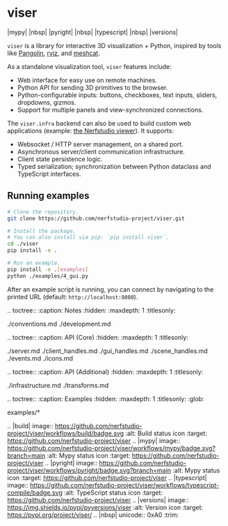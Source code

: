 # viser

|mypy| |nbsp| |pyright| |nbsp| |typescript| |nbsp| |versions|

`viser` is a library for interactive 3D visualization + Python, inspired by
tools like [Pangolin](https://github.com/stevenlovegrove/Pangolin),
[rviz](https://wiki.ros.org/rviz/), and
[meshcat](https://github.com/rdeits/meshcat).

As a standalone visualization tool, `viser` features include:

- Web interface for easy use on remote machines.
- Python API for sending 3D primitives to the browser.
- Python-configurable inputs: buttons, checkboxes, text inputs, sliders,
  dropdowns, gizmos.
- Support for multiple panels and view-synchronized connections.

The `viser.infra` backend can also be used to build custom web applications
(example:
[the Nerfstudio viewer](https://github.com/nerfstudio-project/nerfstudio)). It
supports:

- Websocket / HTTP server management, on a shared port.
- Asynchronous server/client communication infrastructure.
- Client state persistence logic.
- Typed serialization; synchronization between Python dataclass and TypeScript
  interfaces.

## Running examples

```bash
# Clone the repository.
git clone https://github.com/nerfstudio-project/viser.git

# Install the package.
# You can also install via pip: `pip install viser`.
cd ./viser
pip install -e .

# Run an example.
pip install -e .[examples]
python ./examples/4_gui.py
```

After an example script is running, you can connect by navigating to the printed
URL (default: `http://localhost:8080`).

<!-- prettier-ignore-start -->

.. toctree::
   :caption: Notes
   :hidden:
   :maxdepth: 1
   :titlesonly:

   ./conventions.md
   ./development.md

.. toctree::
   :caption: API (Core)
   :hidden:
   :maxdepth: 1
   :titlesonly:

   ./server.md
   ./client_handles.md
   ./gui_handles.md
   ./scene_handles.md
   ./events.md
   ./icons.md


.. toctree::
   :caption: API (Additional)
   :hidden:
   :maxdepth: 1
   :titlesonly:

   ./infrastructure.md
   ./transforms.md

.. toctree::
   :caption: Examples
   :hidden:
   :maxdepth: 1
   :titlesonly:
   :glob:

   examples/*


.. |build| image:: https://github.com/nerfstudio-project/viser/workflows/build/badge.svg
   :alt: Build status icon
   :target: https://github.com/nerfstudio-project/viser
.. |mypy| image:: https://github.com/nerfstudio-project/viser/workflows/mypy/badge.svg?branch=main
   :alt: Mypy status icon
   :target: https://github.com/nerfstudio-project/viser
.. |pyright| image:: https://github.com/nerfstudio-project/viser/workflows/pyright/badge.svg?branch=main
   :alt: Mypy status icon
   :target: https://github.com/nerfstudio-project/viser
.. |typescript| image:: https://github.com/nerfstudio-project/viser/workflows/typescript-compile/badge.svg
   :alt: TypeScript status icon
   :target: https://github.com/nerfstudio-project/viser
.. |versions| image:: https://img.shields.io/pypi/pyversions/viser
   :alt: Version icon
   :target: https://pypi.org/project/viser/
.. |nbsp| unicode:: 0xA0
   :trim:

<!-- prettier-ignore-end -->
